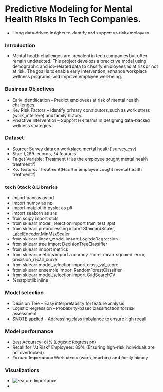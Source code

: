 # Predictive Modeling for Mental Health Risks in Tech Companies.
- Using data-driven insights to identify and support at-risk employees
### Introduction
- Mental health challenges are prevalent in tech companies but often remain undetected. This project develops a predictive model using demographic and job-related data to classify employees as at risk or not at risk. The goal is to enable early intervention, enhance workplace wellness programs, and improve employee well-being.
### Business Objectives
- Early Identification – Predict employees at risk of mental health challenges.
- Key Risk Factors – Identify primary contributors, such as work stress (work_interfere) and family history.
- Proactive Intervention – Support HR teams in designing data-backed wellness strategies.
### Dataset
- Source: Survey data on workplace mental health('survey_csv)
- Size: 1,259 records, 24 features
- Target Variable: Treatment (Has the employee sought mental health treatment?)
- Key features: Treatment(Has the employee sought mental health treatment?)
### tech Stack & Libraries
- import pandas as pd 
- import numpy as np 
- import matplotlib.pyplot as plt
- import seaborn as sns
- from scipy import stats
- from sklearn.model_selection import train_test_split
- from sklearn.preprocessing import StandardScaler, LabelEncoder,MinMaxScaler
- from sklearn.linear_model import LogisticRegression
- from sklearn.tree import DecisionTreeClassifier
- from sklearn import metrics
- from sklearn.metrics import accuracy_score, mean_squared_error, precision_recall_curve
- from sklearn.model_selection import cross_val_score
- from sklearn.ensemble import RandomForestClassifier
- from sklearn.model_selection import GridSearchCV
- %matplotlib inline
### Model selection
-  Decision Tree – Easy interpretability for feature analysis
-  Logistic Regression – Probability-based classification for risk assessment
- SMOTE applied - Addressing class imbalance to ensure high recall
### Model performance
- Best Accuracy: 81% (Logistic Regression)
- Recall for "At Risk" Employees: 89% (Ensuring high-risk individuals are not overlooked)
- Feature Importance: Work stress (work_interfere) and family history
### Visualizations
- ![Feature Importance](images/https://github.com/Cornelius-ngatia/Phase-3-project/blob/main/Images/Screenshot%202025-06-10%20114001.png)
- 

